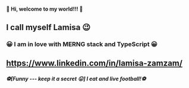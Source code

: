 #### 🥇 Hi, welcome to my world!!! 🥇
## I call myself Lamisa 😉
### 😀 I am in love with MERNG stack and TypeScript 😀 


## https://www.linkedin.com/in/lamisa-zamzam/

##### ⚽[Funny --- keep it a secret 😛] I eat and live football!⚽
